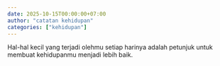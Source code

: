 ```yaml
---
date: 2025-10-15T00:00:00+07:00
author: "catatan kehidupan"
categories: ["kehidupan"]
---
```


Hal-hal kecil yang terjadi olehmu setiap harinya adalah petunjuk untuk membuat kehidupanmu menjadi lebih baik.